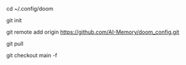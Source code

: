 cd ~/.config/doom

git init

git remote add origin https://github.com/AI-Memory/doom_config.git

git pull

git checkout main -f


